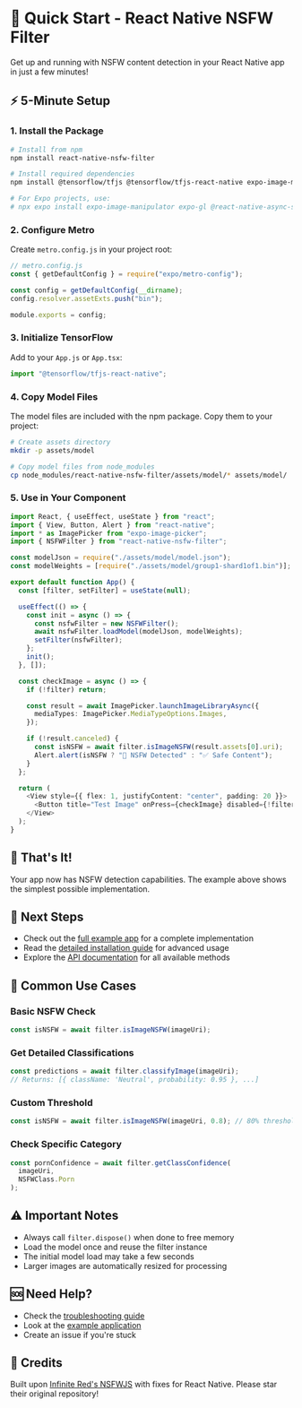 # 🚀 Quick Start - React Native NSFW Filter

Get up and running with NSFW content detection in your React Native app in just a few minutes!

## ⚡ 5-Minute Setup

### 1. Install the Package

```bash
# Install from npm
npm install react-native-nsfw-filter

# Install required dependencies
npm install @tensorflow/tfjs @tensorflow/tfjs-react-native expo-image-manipulator expo-gl @react-native-async-storage/async-storage react-native-fs

# For Expo projects, use:
# npx expo install expo-image-manipulator expo-gl @react-native-async-storage/async-storage react-native-fs
```

### 2. Configure Metro

Create `metro.config.js` in your project root:

```javascript
// metro.config.js
const { getDefaultConfig } = require("expo/metro-config");

const config = getDefaultConfig(__dirname);
config.resolver.assetExts.push("bin");

module.exports = config;
```

### 3. Initialize TensorFlow

Add to your `App.js` or `App.tsx`:

```javascript
import "@tensorflow/tfjs-react-native";
```

### 4. Copy Model Files

The model files are included with the npm package. Copy them to your project:

```bash
# Create assets directory
mkdir -p assets/model

# Copy model files from node_modules
cp node_modules/react-native-nsfw-filter/assets/model/* assets/model/
```

### 5. Use in Your Component

```typescript
import React, { useEffect, useState } from "react";
import { View, Button, Alert } from "react-native";
import * as ImagePicker from "expo-image-picker";
import { NSFWFilter } from "react-native-nsfw-filter";

const modelJson = require("./assets/model/model.json");
const modelWeights = [require("./assets/model/group1-shard1of1.bin")];

export default function App() {
  const [filter, setFilter] = useState(null);

  useEffect(() => {
    const init = async () => {
      const nsfwFilter = new NSFWFilter();
      await nsfwFilter.loadModel(modelJson, modelWeights);
      setFilter(nsfwFilter);
    };
    init();
  }, []);

  const checkImage = async () => {
    if (!filter) return;

    const result = await ImagePicker.launchImageLibraryAsync({
      mediaTypes: ImagePicker.MediaTypeOptions.Images,
    });

    if (!result.canceled) {
      const isNSFW = await filter.isImageNSFW(result.assets[0].uri);
      Alert.alert(isNSFW ? "🚫 NSFW Detected" : "✅ Safe Content");
    }
  };

  return (
    <View style={{ flex: 1, justifyContent: "center", padding: 20 }}>
      <Button title="Test Image" onPress={checkImage} disabled={!filter} />
    </View>
  );
}
```

## 🎯 That's It!

Your app now has NSFW detection capabilities. The example above shows the simplest possible implementation.

## 📖 Next Steps

- Check out the [full example app](Example%20Application/) for a complete implementation
- Read the [detailed installation guide](INSTALLATION.md) for advanced usage
- Explore the [API documentation](react-native-nsfw-filter/README.md) for all available methods

## 🔧 Common Use Cases

### Basic NSFW Check

```typescript
const isNSFW = await filter.isImageNSFW(imageUri);
```

### Get Detailed Classifications

```typescript
const predictions = await filter.classifyImage(imageUri);
// Returns: [{ className: 'Neutral', probability: 0.95 }, ...]
```

### Custom Threshold

```typescript
const isNSFW = await filter.isImageNSFW(imageUri, 0.8); // 80% threshold
```

### Check Specific Category

```typescript
const pornConfidence = await filter.getClassConfidence(
  imageUri,
  NSFWClass.Porn
);
```

## ⚠️ Important Notes

- Always call `filter.dispose()` when done to free memory
- Load the model once and reuse the filter instance
- The initial model load may take a few seconds
- Larger images are automatically resized for processing

## 🆘 Need Help?

- Check the [troubleshooting guide](INSTALLATION.md#troubleshooting)
- Look at the [example application](Example%20Application/)
- Create an issue if you're stuck

## 🙏 Credits

Built upon [Infinite Red's NSFWJS](https://github.com/infinitered/nsfwjs) with fixes for React Native. Please star their original repository!
